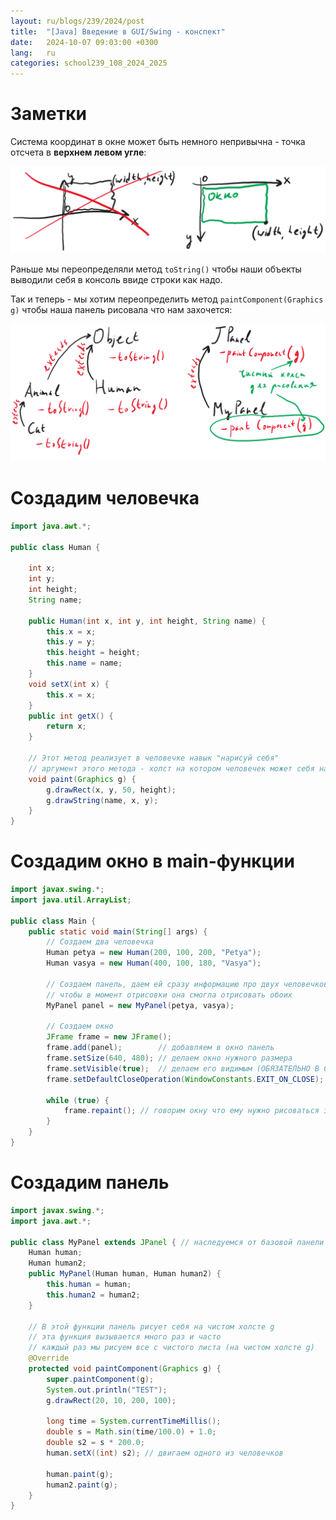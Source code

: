 ```yaml
---
layout: ru/blogs/239/2024/post
title:  "[Java] Введение в GUI/Swing - конспект"
date:   2024-10-07 09:03:00 +0300
lang:   ru
categories: school239_108_2024_2025
---
```


Заметки
===

Система координат в окне может быть немного непривычна - точка отсчета в **верхнем левом угле**:

![Frame coordinate system](/static/2022/10/frame_coordinate_system.png)

Раньше мы переопределяли метод ```toString()``` чтобы наши объекты выводили себя в консоль ввиде строки как надо.

Так и теперь - мы хотим переопределить метод ```paintComponent(Graphics g)``` чтобы наша панель рисовала что нам захочется:

![MyPanel extends JPanel](/static/2022/10/extends_panel.png)

Создадим человечка
===

```java
import java.awt.*;

public class Human {

    int x;
    int y;
    int height;
    String name;

    public Human(int x, int y, int height, String name) {
        this.x = x;
        this.y = y;
        this.height = height;
        this.name = name;
    }
    void setX(int x) {
        this.x = x;
    }
    public int getX() {
        return x;
    }

    // Этот метод реализует в человечке навык "нарисуй себя"
    // аргумент этого метода - холст на котором человечек может себя нарисовать
    void paint(Graphics g) {
        g.drawRect(x, y, 50, height);
        g.drawString(name, x, y);
    }
}
```

Создадим окно в main-функции
===

```java
import javax.swing.*;
import java.util.ArrayList;

public class Main {
    public static void main(String[] args) {
        // Создаем два человечка
        Human petya = new Human(200, 100, 200, "Petya");
        Human vasya = new Human(400, 100, 180, "Vasya");

        // Создаем панель, даем ей сразу информацию про двух человечков
        // чтобы в момент отрисовки она смогла отрисовать обоих
        MyPanel panel = new MyPanel(petya, vasya);

        // Создаем окно
        JFrame frame = new JFrame();
        frame.add(panel);        // добавляем в окно панель
        frame.setSize(640, 480); // делаем окно нужного размера
        frame.setVisible(true);  // делаем его видимым (ОБЯЗАТЕЛЬНО В САМЫЙ ПОСЛЕДНИЙ МОМЕНТ - когда панель уже добавлена)
        frame.setDefaultCloseOperation(WindowConstants.EXIT_ON_CLOSE); // при закрытии окошка нужно завершить выполнение программы

        while (true) {
            frame.repaint(); // говорим окну что ему нужно рисоваться заново постоянно (это в свою очередь провоцирует отрисовку панели)
        }
    }
}
```

Создадим панель
===

```java
import javax.swing.*;
import java.awt.*;

public class MyPanel extends JPanel { // наследуемся от базовой панели
    Human human;
    Human human2;
    public MyPanel(Human human, Human human2) {
        this.human = human;
        this.human2 = human2;
    }

    // В этой функции панель рисует себя на чистом холсте g
    // эта функция вызывается много раз и часто
    // каждый раз мы рисуем все с чистого листа (на чистом холсте g)
    @Override
    protected void paintComponent(Graphics g) {
        super.paintComponent(g);
        System.out.println("TEST");
        g.drawRect(20, 10, 200, 100);

        long time = System.currentTimeMillis();
        double s = Math.sin(time/100.0) + 1.0;
        double s2 = s * 200.0;
        human.setX((int) s2); // двигаем одного из человечков

        human.paint(g);
        human2.paint(g);
    }
}
```